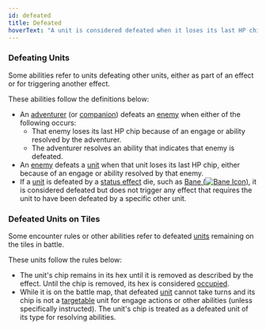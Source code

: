 ```yaml
---
id: defeated
title: Defeated
hoverText: "A unit is considered defeated when it loses its last HP chip."
---
```


### Defeating Units
Some abilities refer to units defeating other units, either as part of an effect or for triggering another effect.

These abilities follow the definitions below:

-   An [adventurer](/docs/all/glossary/adventurer) (or [companion](/docs/all/glossary/companion)) defeats an [enemy](/docs/all/glossary/enemy) when either of the following occurs:
    -   That enemy loses its last HP chip because of an engage or ability resolved by the adventurer.
    -   The adventurer resolves an ability that indicates that enemy is defeated.
-   An [enemy](/docs/all/glossary/enemy) defeats a [unit](/docs/all/glossary/unit) when that unit loses its last HP chip, either because of an engage or ability resolved by that enemy.
-   If a [unit](/docs/all/glossary/unit) is defeated by a [status effect](/docs/all/status-effects/) die, such as [Bane (<img src="/icons/bane.svg" alt="Bane Icon" class="icon-svg" />)](/docs/all/status-effects/bane), it is considered defeated but does not trigger any effect that requires the unit to have been defeated by a specific other unit.

### Defeated Units on Tiles
Some encounter rules or other abilities refer to defeated [units](/docs/all/glossary/unit) remaining on the tiles in battle.

These units follow the rules below:

-   The unit's chip remains in its hex until it is removed as described by the effect. Until the chip is removed, its hex is considered [occupied](/docs/all/glossary/occupied).
-   While it is on the battle map, that defeated [unit](/docs/all/glossary/unit) cannot take turns and its chip is not a [targetable](/docs/all/glossary/targetable) unit for engage actions or other abilities (unless specifically instructed). The unit's chip is treated as a defeated unit of its type for resolving abilities.


